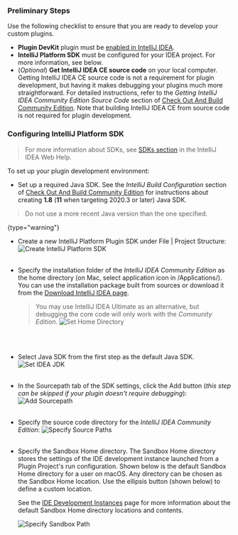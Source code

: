 [//]: # (title: Setting Up a Development Environment)

<!-- Copyright 2000-2022 JetBrains s.r.o. and contributors. Use of this source code is governed by the Apache 2.0 license. -->

### Preliminary Steps

Use the following checklist to ensure that you are ready to develop your custom plugins.
- **Plugin DevKit** plugin must be [enabled in IntelliJ IDEA](https://www.jetbrains.com/help/idea/managing-plugins.html).
- **IntelliJ Platform SDK** must be configured for your IDEA project.
  For more information, see below.
- (_Optional_) **Get IntelliJ IDEA CE source code** on your local computer.
  Getting IntelliJ IDEA CE source code is not a requirement for plugin development, but having it makes debugging your plugins much more straightforward.
  For detailed instructions, refer to the _Getting IntelliJ IDEA Community Edition Source Code_ section of [Check Out And Build Community Edition](%gh-ic%/README.md).
  Note that building IntelliJ IDEA CE from source code is not required for plugin development.

### Configuring IntelliJ Platform SDK

> For more information about SDKs, see [SDKs section](https://www.jetbrains.com/help/idea/working-with-sdks.html) in the IntelliJ IDEA Web Help.

To set up your plugin development environment:

* Set up a required Java SDK.
  See the _IntelliJ Build Configuration_ section of [Check Out And Build Community Edition](%gh-ic%/README.md) for instructions about creating **1.8** (**11** when targeting 2020.3 or later) Java SDK.

> Do not use a more recent Java version than the one specified.
>
{type="warning"}

* Create a new <control>IntelliJ Platform Plugin SDK</control> under <menupath>File | Project Structure</menupath>:
  ![Create IntelliJ Platform SDK](create_intellij_idea_sdk.png)
  <br/>
  <br/>
* Specify the installation folder of the *IntelliJ IDEA Community Edition* as the home directory (on Mac, select application icon in <path>/Applications/</path>).
  You can use the installation package built from sources or download it from the [Download IntelliJ IDEA page](https://www.jetbrains.com/idea/download/).
  > You may use IntelliJ IDEA Ultimate as an alternative, but debugging the core code will only work with the *Community Edition*.
  ![Set Home Directory](set_home_directory.png)
  <br/>
  <br/>
* Select Java SDK from the first step as the default Java SDK.
  ![Set IDEA JDK](set_java_sdk.png)
  <br/>
  <br/>
* In the <control>Sourcepath</control> tab of the SDK settings, click the <control>Add</control> button (_this step can be skipped if your plugin doesn't require debugging_):
  ![Add Sourcepath](add_sourcepath.png)
  <br/>
  <br/>
* Specify the source code directory for the *IntelliJ IDEA Community Edition*:
  ![Specify Source Paths](community_sources_directory.png)
  <br/>
  <br/>
* Specify the <control>Sandbox Home</control> directory.
  The <control>Sandbox Home</control> directory stores the settings of the IDE development instance launched from a Plugin Project's run configuration.
  Shown below is the default <control>Sandbox Home</control> directory for a user on macOS.
  Any directory can be chosen as the <control>Sandbox Home</control> location.
  Use the ellipsis button (shown below) to define a custom location.

  See the [IDE Development Instances](ide_development_instance.md) page for more information about the default <control>Sandbox Home</control> directory locations and contents.

  ![Specify Sandbox Path](plugins-sandbox.png)
